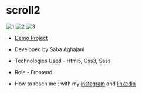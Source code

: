 # scroll2
![1](https://github.com/Saba-Aghajani-developer/scroll2/assets/135870519/d94b7f6f-9a2b-4114-972a-2da77ff75981)
![2](https://github.com/Saba-Aghajani-developer/scroll2/assets/135870519/4f193cec-ac23-4211-b195-c28a4d0cd091)
![3](https://github.com/Saba-Aghajani-developer/scroll2/assets/135870519/0f0d66fe-e138-4b57-aa37-d2cdb2a9e8f7)


- [Demo Project](https://saba-aghajani-developer.github.io/scroll2/)

- Developed by Saba Aghajani
  
- Technologies Used - Html5, Css3, Sass 

- Role - Frontend

- How to reach me : with my [instagram](https://instagram.com/saba_aghajani_web?igshid=ZGUzMzM3NWJiOQ==) and [linkedin](https://www.linkedin.com/in/saba-a-69b608208)
